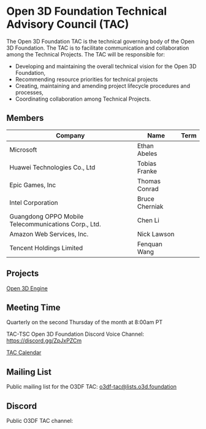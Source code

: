 # Open 3D Foundation Technical Advisory Council (TAC)

The Open 3D Foundation TAC is the technical governing body of the Open 3D Foundation. The TAC is to facilitate communication and collaboration among the Technical Projects. The TAC will be responsible for:

* Developing and maintaining the overall technical vision for the Open 3D Foundation,
* Recommending resource priorities for technical projects
* Creating, maintaining and amending project lifecycle procedures and processes,
* Coordinating collaboration among Technical Projects.

## Members

| Company | Name | Term |
| --- | --- | --- |
Microsoft | Ethan Abeles
Huawei Technologies Co., Ltd | Tobias Franke
Epic Games, Inc | Thomas Conrad
Intel Corporation | Bruce Cherniak | 
Guangdong OPPO Mobile Telecommunications Corp., Ltd. | Chen Li | 
Amazon Web Services, Inc. | Nick Lawson | 
Tencent Holdings Limited | Fenquan Wang | 

## Projects
[Open 3D Engine](https://www.o3de.org/)

## Meeting Time
Quarterly on the second Thursday of the month at 8:00am PT

TAC-TSC Open 3D Foundation Discord Voice Channel: https://discord.gg/ZpJxPZCm

[TAC Calendar](https://lists.o3d.foundation/g/o3df-tac/calendar)

## Mailing List
Public mailing list for the O3DF TAC: o3df-tac@lists.o3d.foundation

## Discord
Public O3DF TAC channel: 

